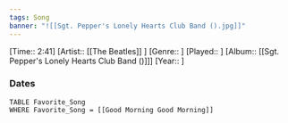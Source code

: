 ```yaml
---
tags: Song  
banner: "![[Sgt. Pepper's Lonely Hearts Club Band ().jpg]]"
---
```

[Time:: 2:41]
[Artist:: [[The Beatles]] ]
[Genre:: ]
[Played:: ]
[Album:: [[Sgt. Pepper's Lonely Hearts Club Band ()]]]
[Year:: ]
### Dates
````dataview
TABLE Favorite_Song
WHERE Favorite_Song = [[Good Morning Good Morning]]
````